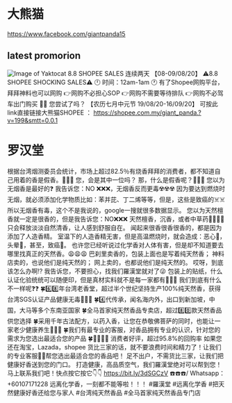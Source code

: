 # 大熊猫
  https://www.facebook.com/giantpanda15
  ## latest promorion
  
  
  ![Image of Yaktocat](https://scontent.fpen1-1.fna.fbcdn.net/v/t1.0-9/117214918_1687350691439723_5701116519907127510_o.jpg?_nc_cat=107&_nc_sid=8bfeb9&_nc_ohc=Ii-vgu9bGIYAX_FFSQk&_nc_ht=scontent.fpen1-1.fna&oh=f8d77299f79e30e03cdab39db6daf6d7&oe=5F95AB53)
  8.8 SHOPEE SALES 
  连续两天 【08-09/08/20】
  ⚠️8.8 SHOPEE SHOCKING SALES⚠️
  🕛 时间：12am-1am  🕐
  有了Shopee网购平台，
  拜拜神料也可以网购
  👉网购不必担心SOP
  👉网购不需要等待排队
  👉网购不必驾车出门购买
  👍🏻 您尝试了吗？
  【农历七月中元节 19/08/20-16/09/20】
  可按此link直接链接大熊猫SHOPEE ： 
  https://shopee.com.my/giant_panda.?v=199&smtt=0.0.1

# 罗汉堂

根据台湾烟测委员会统计，市场上超过82.5％有烧香拜拜的消费者，都不知道自己用着的香是假香。🥶🥶🥶
您，会是其中一位吗？
那，什么是假香呢？🤔🤔🤔
您以为无烟香是最好的❓
我告诉您：NO ❌❌❌，无烟香反而更毒☢️☢️☢️
因为要达到燃烧时无烟，就必须添加化学物质比如：苯并芘、丁二烯等等，但是，这些是致癌的☠️☠️
所以无烟香有毒，这个不是我说的，google一搜就很多数据显示。
您以为天然檀香就一定是很香的，但是我告诉您：NO❌❌❌
天然檀香，沉香，或者中草药🌿🌱🍃🍀只会释放淡淡自然清香，让人感到舒服自在。
闻起来很香很香很香的，都是因为添加了人造香精。
室温下的人造香精无害，但是高温燃烧时，就会造成：恶心🤮，头晕🥴，甚至，致癌🤒。
也许您已经听说过化学香对人体有害，但是却不知道要去哪里找真正的天然香。😩😩😩
巴刹里卖香的，包装上面也是写着纯天然香；
神料店卖的，也说他们是纯天然的；
网上卖的，也都说他们是纯天然的。
哎呀，到底该怎么办啊⁉️
我告诉您，不要担心，找我们羅漢堂就对了😜
包装上的贴纸，什么认证化验统统可以随便印，但是真材实料就不是每一家都有🤭🤭🤭
我们到底有什么不一样呢❓❓
 🍀6️⃣8️⃣年台湾老香堂，超过半个世纪坚持生产100%纯天然香，获得台湾SGS认证产品健康无毒💪💪💪
🍀4️⃣代传承，闻名海内外，出口到新加坡，中国，大马等多个东南亚国家
🍀全马首家纯天然香品专卖店，超过8️⃣0️⃣款天然香品供您选择
🍀采用千年古法配方，以药入香，让您在恭敬佛菩萨的同时，也能让一家老少健康养生👨‍👩‍👦
🍀我们有最专业的客服，对香品拥有专业的认识，针对您的需求为您选出最适合您的产品
🍀💯💯💯💯 消费者好评，超过95.8%的回购率
如果您还在淘宝，Lazada，shopee 货比三家的话，就不要浪费时间和精力了！让我们的专业客服🙋‍♀️帮您选出最适合您的香品吧！
足不出户，不需货比三家，让我们把健康好香送到您的门口。
打造健康，高品质空气，我们羅漢堂绝对可以帮到您！
马上联系我们吧！快点按它按它👇👇
https://bit.ly/3dSGCzV
☎️☎️☎️/ Whatsapp：+60107171228
远离化学香，一刻都不能等啦！！！
#羅漢堂
#远离化学香
#把天然健康好香还给您与家人
#台湾纯天然香品
#全马首家纯天然香品专门店
